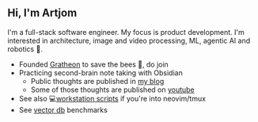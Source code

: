 ## Hi, I'm Artjom 

I'm a full-stack software engineer. My focus is product development.
I'm interested in architecture, image and video processing, ML, agentic AI and robotics 🤖. 

- Founded [Gratheon](https://gratheon.com) to save the bees 🐝, do join
- Practicing second-brain note taking with Obsidian
  - Public thoughts are published in [my blog](https://kurapov.ee/)
  - Some of those thoughts are published on [youtube](https://www.youtube.com/user/artkurapov)
- See also 💻[workstation scripts](https://github.com/tot-ra/workstation) if you're into neovim/tmux
- See [vector db](https://github.com/tot-ra/vector-bible) benchmarks
